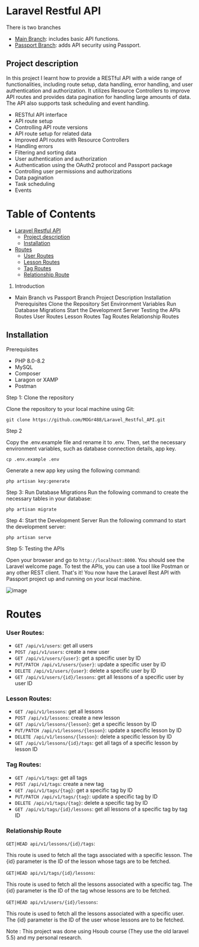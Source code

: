 # Laravel Restful API
There is two branches
- [Main Branch](https://github.com/MOGr488/Laravel_Restful_API/tree/master): includes basic API functions.
- [Passport Branch](https://github.com/MOGr488/Laravel_Restful_API/tree/passport): adds API security using Passport.

## Project description
In this project I learnt how to provide a RESTful API with a wide range of functionalities, including route setup, data handling, error handling, and user authentication and authorization. It utilizes Resource Controllers to improve API routes and provides data pagination for handling large amounts of data. The API also supports task scheduling and event handling.
- RESTful API interface
- API route setup
- Controlling API route versions
- API route setup for related data
- Improved API routes with Resource Controllers
- Handling errors
- Filtering and sorting data
- User authentication and authorization
- Authentication using the OAuth2 protocol and Passport package
- Controlling user permissions and authorizations
- Data pagination
- Task scheduling
- Events


# Table of Contents
- [Laravel Restful API](#laravel-restful-api)
  - [Project description](#project-description)
  - [Installation](#installation)
- [Routes](#routes)
  - [User Routes](#user-routes)
  - [Lesson Routes](#lesson-routes)
  - [Tag Routes](#tag-routes)
  - [Relationship Route](#relationship-route)



1. Introduction
- Main Branch vs Passport Branch
Project Description
Installation
Prerequisites
Clone the Repository
Set Environment Variables
Run Database Migrations
Start the Development Server
Testing the APIs
Routes
User Routes
Lesson Routes
Tag Routes
Relationship Routes






## Installation
Prerequisites
- PHP 8.0-8.2
- MySQL
- Composer
- Laragon or XAMP 
- Postman

Step 1: Clone the repository

Clone the repository to your local machine using Git:

`git clone https://github.com/MOGr488/Laravel_Restful_API.git`

Step 2

Copy the .env.example file and rename it to .env. Then, set the necessary environment variables, such as database connection details, app key.

`cp .env.example .env`

Generate a new app key using the following command:

`php artisan key:generate`


 
Step 3: Run Database Migrations
Run the following command to create the necessary tables in your database:

`php artisan migrate`


Step 4: Start the Development Server
Run the following command to start the development server:

`php artisan serve`


Step 5: Testing the APIs

Open your browser and go to `http://localhost:8000`. You should see the Laravel welcome page.
To test the APIs, you can use a tool like Postman or any other REST client.
That's it! You now have the Laravel Rest API with Passport project up and running on your local machine.

![image](https://user-images.githubusercontent.com/86527969/230791998-f15b8e27-5f17-43df-a43c-b6c0537461af.png)




# Routes 

### User Routes:

- `GET /api/v1/users`: get all users
- `POST /api/v1/users`: create a new user
- `GET /api/v1/users/{user}`: get a specific user by ID
- `PUT/PATCH /api/v1/users/{user}`: update a specific user by ID
- `DELETE /api/v1/users/{user}`: delete a specific user by ID
- `GET /api/v1/users/{id}/lessons`: get all lessons of a specific user by user ID

### Lesson Routes:

- `GET /api/v1/lessons`: get all lessons
- `POST /api/v1/lessons`: create a new lesson
- `GET /api/v1/lessons/{lesson}`: get a specific lesson by ID
- `PUT/PATCH /api/v1/lessons/{lesson}`: update a specific lesson by ID
- `DELETE /api/v1/lessons/{lesson}`: delete a specific lesson by ID
- `GET /api/v1/lessons/{id}/tags`: get all tags of a specific lesson by lesson ID

### Tag Routes:

- `GET /api/v1/tags`: get all tags
- `POST /api/v1/tags`: create a new tag
- `GET /api/v1/tags/{tag}`: get a specific tag by ID
- `PUT/PATCH /api/v1/tags/{tag}`: update a specific tag by ID
- `DELETE /api/v1/tags/{tag}`: delete a specific tag by ID
- `GET /api/v1/tags/{id}/lessons`: get all lessons of a specific tag by tag ID


### Relationship Route 

`GET|HEAD api/v1/lessons/{id}/tags`:

This route is used to fetch all the tags associated with a specific lesson.
The {id} parameter is the ID of the lesson whose tags are to be fetched.

`GET|HEAD api/v1/tags/{id}/lessons`:

This route is used to fetch all the lessons associated with a specific tag.
The {id} parameter is the ID of the tag whose lessons are to be fetched.

`GET|HEAD api/v1/users/{id}/lessons`:

This route is used to fetch all the lessons associated with a specific user.
The {id} parameter is the ID of the user whose lessons are to be fetched.


Note : This project was done using Hsoub course (They use the old laravel 5.5) and my personal research. 
